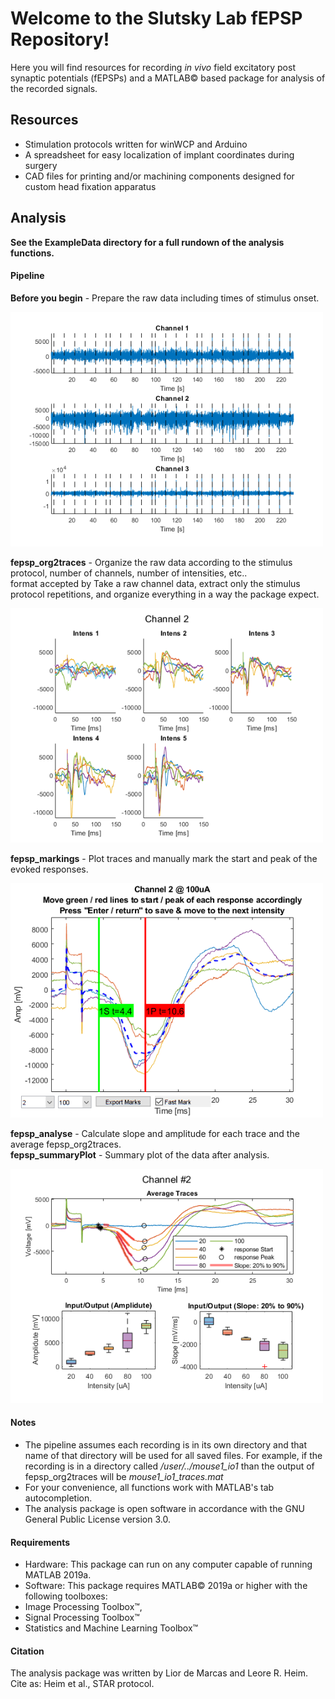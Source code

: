 # Welcome to the Slutsky Lab fEPSP Repository!

Here you will find resources for recording *in vivo* field excitatory post synaptic potentials (fEPSPs) and a MATLAB© based package for analysis of the recorded signals.

## Resources

- Stimulation protocols written for winWCP and Arduino
- A spreadsheet for easy localization of implant coordinates during surgery
- CAD files for printing and/or machining components designed for custom head fixation apparatus



## Analysis

**See the ExampleData directory for a full rundown of the analysis functions.**

#### Pipeline

**Before you begin** - Prepare the raw data including times of stimulus onset.<br>

<img src="Analysis/Graphics/rawData.png" width=500 ><br>

**fepsp_org2traces** - Organize the raw data according to the stimulus protocol, number of channels, number of intensities, etc..<br>
format accepted by Take a raw channel data, extract only the stimulus protocol repetitions, and organize everything in a way the package expect.<br>

<img src="Analysis/Graphics/traces.png" width=500 ><br>

**fepsp_markings** - Plot traces and manually mark the start and peak of the evoked responses. <br>

<img src="Analysis/Graphics/markings.png" width=500 ><br>

**fepsp_analyse** - Calculate slope and amplitude for each trace and the average fepsp_org2traces.<br>
**fepsp_summaryPlot** - Summary plot of the data after analysis.

<img src="Analysis/Graphics/summaryPlot.png" width=500 ><br>

#### Notes
- The pipeline assumes each recording is in its own directory and that name of that directory will be used for all saved files. For example, if the recording is in a directory called */user/../mouse1_io1* than the output of fepsp_org2traces will be *mouse1_io1_traces.mat*
- For your convenience, all functions work with MATLAB's tab autocompletion.
- The analysis package is open software in accordance with the GNU General Public License version 3.0.

#### Requirements

- Hardware: This package can run on any computer capable of running MATLAB 2019a.
- Software: This package requires MATLAB© 2019a or higher with the following toolboxes:
 - Image Processing Toolbox™,
 - Signal Processing Toolbox™
 - Statistics and Machine Learning Toolbox™

#### Citation
The analysis package was written by Lior de Marcas and Leore R. Heim.<br>
Cite as: Heim et al., STAR protocol.
